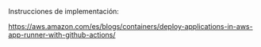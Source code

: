 Instrucciones de implementación:

https://aws.amazon.com/es/blogs/containers/deploy-applications-in-aws-app-runner-with-github-actions/
